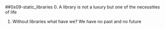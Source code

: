 ##0x09-static_libraries
0. A library is not a luxury but one of the necessities of life
1. Without libraries what have we? We have no past and no future
